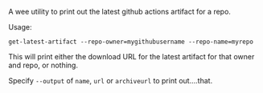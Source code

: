 A wee utility to print out the latest github actions artifact for a repo.

Usage:

```get-latest-artifact --repo-owner=mygithubusername --repo-name=myrepo```

This will print either the download URL for the latest artifact for that owner and repo, or nothing.

Specify ```--output``` of ```name```, ```url``` or ```archiveurl``` to print out....that.

